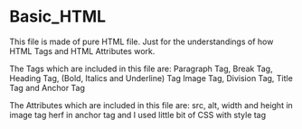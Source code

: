 # Basic_HTML



This file is made of pure HTML file.
Just for the understandings of how HTML Tags and HTML Attributes work.

The Tags which are included in this file are:
Paragraph Tag, Break Tag, Heading Tag, (Bold, Italics and Underline) Tag
Image Tag, Division Tag, Title Tag and Anchor Tag

The Attributes which are included in this file are:
src, alt, width and height in image tag
herf in anchor tag
and I used little bit of CSS with style tag
